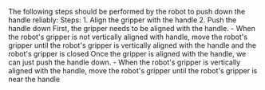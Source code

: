 The following steps should be performed by the robot to push down the handle reliably:
    Steps:  1. Align the gripper with the handle  2. Push the handle down
    First, the gripper needs to be aligned with the handle.
    - When the robot's gripper is not vertically aligned with handle, move the robot's gripper until the robot's gripper is vertically aligned with the handle and the robot's gripper is closed
    Once the gripper is aligned with the handle, we can just push the handle down.
    - When the robot's gripper is vertically aligned with the handle, move the robot's gripper until the robot's gripper is near the handle